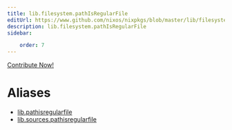 ```yaml
---
title: lib.filesystem.pathIsRegularFile
editUrl: https://www.github.com/nixos/nixpkgs/blob/master/lib/filesystem.nix#L102C23
description: lib.filesystem.pathIsRegularFile
sidebar:

    order: 7
---
```


<a href="https://www.github.com/nixos/nixpkgs/blob/master/lib/filesystem.nix#L102C23">Contribute Now!</a>


# Aliases

- [lib.pathisregularfile](/nix-doc-comments/reference/lib/lib-pathisregularfile)
- [lib.sources.pathisregularfile](/nix-doc-comments/reference/lib/sources/lib-sources-pathisregularfile)


